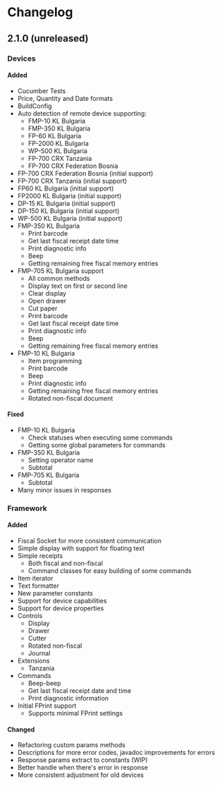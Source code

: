 # Changelog
## 2.1.0 (unreleased)

### Devices
#### Added

- Cucumber Tests
- Price, Quantity and Date formats
- BuildConfig
- Auto detection of remote device supporting:
    - FMP-10 KL Bulgaria
    - FMP-350 KL Bulgaria
    - FP-60 KL Bulgaria
    - FP-2000 KL Bulgaria
    - WP-500 KL Bulgaria
    - FP-700 CRX Tanzania
    - FP-700 CRX Federation Bosnia
- FP-700 CRX Federation Bosnia (initial support)
- FP-700 CRX Tanzania (initial support)
- FP60 KL Bulgaria (initial support)
- FP2000 KL Bulgaria (initial support)
- DP-15 KL Bulgaria (initial support)
- DP-150 KL Bulgaria (initial support)
- WP-500 KL Bulgaria (initial support)
- FMP-350 KL Bulgaria
    - Print barcode
    - Get last fiscal receipt date time
    - Print diagnostic info
    - Beep
    - Getting remaining free fiscal memory entries
- FMP-705 KL Bulgaria support
    - All common methods
    - Display text on first or second line
    - Clear display
    - Open drawer
    - Cut paper
    - Print barcode
    - Get last fiscal receipt date time
    - Print diagnostic info
    - Beep
    - Getting remaining free fiscal memory entries
- FMP-10 KL Bulgaria
    - Item programming
    - Print barcode
    - Beep
    - Print diagnostic info
    - Getting remaining free fiscal memory entries
    - Rotated non-fiscal document

#### Fixed

- FMP-10 KL Bulgaria
    - Check statuses when executing some commands
    - Getting some global parameters for commands
- FMP-350 KL Bulgaria
    - Setting operator name
    - Subtotal
- FMP-705 KL Bulgaria
    - Subtotal
- Many minor issues in responses

### Framework
#### Added

- Fiscal Socket for more consistent communication
- Simple display with support for floating text
- Simple receipts
    - Both fiscal and non-fiscal
    - Command classes for easy building of some commands
- Item iterator
- Text formatter
- New parameter constants
- Support for device capabilities
- Support for device properties
- Controls
    - Display
    - Drawer
    - Cutter
    - Rotated non-fiscal
    - Journal
- Extensions
    - Tanzania
- Commands
    - Beep-beep
    - Get last fiscal receipt date and time
    - Print diagnostic information
- Initial FPrint support
    - Supports minimal FPrint settings
#### Changed

- Refactoring custom params methods
- Descriptions for more error codes, javadoc improvements for errors
- Response params extract to constants (WIP)
- Better handle when there's error in response
- More consistent adjustment for old devices
